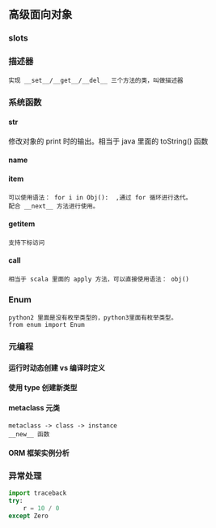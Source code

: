 ## 高级面向对象
### __slots__
### 描述器
    实现 __set__/__get__/__del__ 三个方法的类，叫做描述器
### 系统函数
#### __str__ 
   修改对象的 print 时的输出。相当于 java 里面的 toString() 函数
#### __name__
#### __item__
    可以使用语法： for i in Obj():  ,通过 for 循环进行迭代。
    配合 __next__ 方法进行使用。
#### __getitem__
    支持下标访问
#### __call__
    相当于 scala 里面的 apply 方法，可以直接使用语法： obj()
### Enum
    python2 里面是没有枚举类型的，python3里面有枚举类型。
    from enum import Enum
### 元编程
#### 运行时动态创建 vs 编译时定义
#### 使用 type 创建新类型
#### metaclass 元类
    metaclass -> class -> instance
    __new__ 函数
#### ORM 框架实例分析
### 异常处理
```python
import traceback
try:
    r = 10 / 0
except Zero

```
